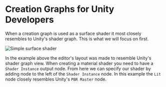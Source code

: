 # Creation Graphs for Unity Developers

When a creation graph is used as a surface shader it most closely resembles to Unity's shader graph. This is what we will focus on first.

![Simple surface shader](https://www.dropbox.com/s/lg5dir5rxbz8c6l/tm_guide_creation_graph_unity.png?dl=1)

In the example above the editor's layout was made to resemble Unity's shader graph view. When creating a material shader you need to have a `Shader Instance` output node. From here we can specify our shader by adding node to the left of the `Shader Instance` node. In this example the `Lit` node closely resembles Unity's `PBR Master` node.